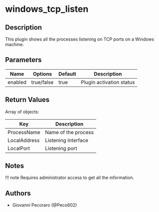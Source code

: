 # windows_tcp_listen

## Description
This plugin shows all the processes listening on TCP ports on a Windows machine.

## Parameters
| Name | Options | Default | Description |
| ---- | ------- | ------- | ----------- |
| enabled | true/false | true | Plugin activation status |

## Return Values
Array of objects:

| Key | Description |
| --- | ----------- |
| ProcessName | Name of the process |
| LocalAddress | Listening interface |
| LocalPort | Listening port |

## Notes
!!! note
    Requires administrator access to get all the information.

## Authors
- Giovanni Pecoraro (@Peco602)